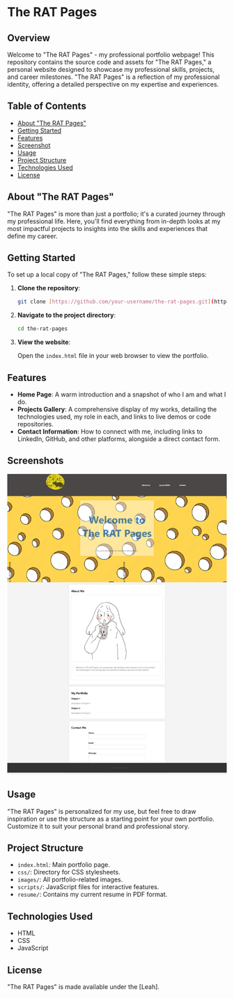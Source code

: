 # The RAT Pages

## Overview

Welcome to "The RAT Pages" - my professional portfolio webpage! This repository contains the source code and assets for "The RAT Pages," a personal website designed to showcase my professional skills, projects, and career milestones. "The RAT Pages" is a reflection of my professional identity, offering a detailed perspective on my expertise and experiences.

## Table of Contents

- [About "The RAT Pages"](#about-the-rat-pages)
- [Getting Started](#getting-started)
- [Features](#features)
- [Screenshot](#screenshot)
- [Usage](#usage)
- [Project Structure](#project-structure)
- [Technologies Used](#technologies-used)
- [License](#license)

## About "The RAT Pages"

"The RAT Pages" is more than just a portfolio; it's a curated journey through my professional life.  Here, you'll find everything from in-depth looks at my most impactful projects to insights into the skills and experiences that define my career.

## Getting Started

To set up a local copy of "The RAT Pages," follow these simple steps:

1. **Clone the repository**:

    ```bash
    git clone [https://github.com/your-username/the-rat-pages.git](https://github.com/dumpsterRat92/rat-pages.git)
    ```

2. **Navigate to the project directory**:

    ```bash
    cd the-rat-pages
    ```

3. **View the website**:

    Open the `index.html` file in your web browser to view the portfolio.

## Features

- **Home Page**: A warm introduction and a snapshot of who I am and what I do.
- **Projects Gallery**: A comprehensive display of my works, detailing the technologies used, my role in each, and links to live demos or code repositories.
- **Contact Information**: How to connect with me, including links to LinkedIn, GitHub, and other platforms, alongside a direct contact form.

## Screenshots

![Screenshot](assets/screencapture-file-C-Users-ryour-ratpages-index-html-2024-01-08-14_05_36.png)

## Usage

"The RAT Pages" is personalized for my use, but feel free to draw inspiration or use the structure as a starting point for your own portfolio. Customize it to suit your personal brand and professional story.

## Project Structure

- `index.html`: Main portfolio page.
- `css/`: Directory for CSS stylesheets.
- `images/`: All portfolio-related images.
- `scripts/`: JavaScript files for interactive features.
- `resume/`: Contains my current resume in PDF format.

## Technologies Used

- HTML
- CSS
- JavaScript

## License

"The RAT Pages" is made available under the [Leah]. 
